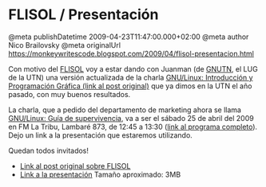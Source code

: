 # FLISOL / Presentación

@meta publishDatetime 2009-04-23T11:47:00.000+02:00
@meta author Nico Brailovsky
@meta originalUrl https://monkeywritescode.blogspot.com/2009/04/flisol-presentacion.html

Con motivo del [FLISOL](http://flisol.info) voy a estar dando con Juanman (de [GNUTN](/md_blog/youfoundadeadlink.md), el LUG de la UTN) una versión actualizada de la charla [GNU/Linux: Introducción y Programación Gráfica (link al post original)](md_blog/2009/0306_IntroduccinaGNULinux.md) que ya dimos en la UTN el año pasado, con muy buenos resultados.

La charla, que a pedido del departamento de marketing ahora se llama [GNU/Linux: Guía de supervivencia](https://raw.githubusercontent.com/nicolasbrailo/powerpoint_monkey/master/no_source/linux_survival_guide.pdf), va a ser el sábado 25 de abril del 2009 en FM La Tribu, Lambaré 873, de 12:45 a 13:30 ([link al programa completo](http://wiki.cafelug.org.ar/index.php/Flisol/2009/Charlas#GNU.2FLinux:_Guia_de_Supervivencia)). Dejo un link a la presentación que estaremos utilizando.

Quedan todos invitados!

* [Link al post original sobre FLISOL](/md_blog/2009/0423_FLISOLPresentacin.md)
* [Link a la presentación](https://raw.githubusercontent.com/nicolasbrailo/powerpoint_monkey/master/no_source/linux_survival_guide.pdf) Tamaño aproximado: 3MB

